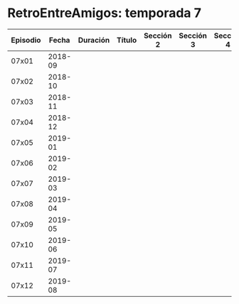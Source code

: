 RetroEntreAmigos: temporada 7
======

| Episodio |  Fecha  | Duración   |         Título           |  Sección 2  |   Sección 3    |  Sección 4   |  Sección 5  | Sección 6  |   Sección 7 |   Sección 8 |
|----------|---------|------------|--------------------------|-------------|----------------|--------------|-------------|------------|-------------|-------------|
| 07x01    | 2018-09 |            |                          |             |                |              |             |            |             |             |
| 07x02    | 2018-10 |            |                          |             |                |              |             |            |             |             |
| 07x03    | 2018-11 |            |                          |             |                |              |             |            |             |             |
| 07x04    | 2018-12 |            |                          |             |                |              |             |            |             |             |
| 07x05    | 2019-01 |            |                          |             |                |              |             |            |             |             |
| 07x06    | 2019-02 |            |                          |             |                |              |             |            |             |             |
| 07x07    | 2019-03 |            |                          |             |                |              |             |            |             |             |
| 07x08    | 2019-04 |            |                          |             |                |              |             |            |             |             |
| 07x09    | 2019-05 |            |                          |             |                |              |             |            |             |             |
| 07x10    | 2019-06 |            |                          |             |                |              |             |            |             |             |
| 07x11    | 2019-07 |            |                          |             |                |              |             |            |             |             |
| 07x12    | 2019-08 |            |                          |             |                |              |             |            |             |             |

